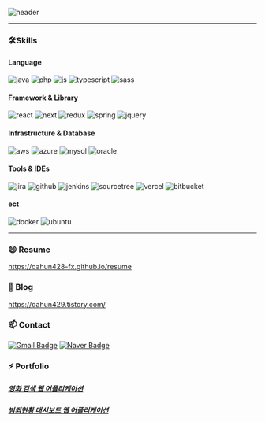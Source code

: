 <!--
## Hi there 👋
-->
<!--
**dahun428-fx/dahun428-fx** is a ✨ _special_ ✨ repository because its `README.md` (this file) appears on your GitHub profile.

Here are some ideas to get you started:

- 🔭 I’m currently working on ...
- 🌱 I’m currently learning ...
- 👯 I’m looking to collaborate on ...
- 🤔 I’m looking for help with ...
- 💬 Ask me about ...
- 📫 How to reach me: ...
- 😄 Pronouns: ...
- ⚡ Fun fact: ...
-->
![header](https://capsule-render.vercel.app/api?type=waving&color=gradient&height=300&section=header&text=I%20Love%20Web!&fontSize=60&desc=This%20is%20Jung's%20github)

---
   ### 🛠️Skills   
   #### Language   
  ![java](https://img.shields.io/badge/Java-ED8B00?style=for-the-badge&logo=openjdk&logoColor=white)
  ![php](https://img.shields.io/badge/PHP-777BB4?style=for-the-badge&logo=php&logoColor=white)
  ![js](https://img.shields.io/badge/JavaScript-F7DF1E?style=for-the-badge&logo=JavaScript&logoColor=white)
  ![typescript](https://img.shields.io/badge/TypeScript-007ACC?style=for-the-badge&logo=typescript&logoColor=white)
  ![sass](https://img.shields.io/badge/Sass-CC6699?style=for-the-badge&logo=sass&logoColor=white)   
   
   #### Framework & Library   
  ![react](https://img.shields.io/badge/React-20232A?style=for-the-badge&logo=react&logoColor=61DAFB)
  ![next](https://img.shields.io/badge/Next.js-000?logo=nextdotjs&logoColor=fff&style=for-the-badge)
  ![redux](https://img.shields.io/badge/Redux-593D88?style=for-the-badge&logo=redux&logoColor=white)
  ![spring](https://img.shields.io/badge/Spring-6DB33F?style=for-the-badge&logo=spring&logoColor=white)
  ![jquery](https://img.shields.io/badge/jQuery-0769AD?style=for-the-badge&logo=jquery&logoColor=white)
   
   #### Infrastructure & Database
  ![aws](https://img.shields.io/badge/Amazon_AWS-232F3E?style=for-the-badge&logo=amazon-aws&logoColor=white)
  ![azure](https://img.shields.io/badge/Microsoft_Azure-0089D6?style=for-the-badge&logo=microsoft-azure&logoColor=white)
  ![mysql](https://img.shields.io/badge/MySQL-005C84?style=for-the-badge&logo=mysql&logoColor=white)
  ![oracle](https://img.shields.io/badge/Oracle-F80000?style=for-the-badge&logo=oracle&logoColor=black)

   #### Tools & IDEs
  ![jira](https://img.shields.io/badge/Jira-0052CC?style=for-the-badge&logo=Jira&logoColor=white)
  ![github](https://img.shields.io/badge/GitHub-100000?style=for-the-badge&logo=github&logoColor=white)
  ![jenkins](https://img.shields.io/badge/Jenkins-D24939?style=for-the-badge&logo=Jenkins&logoColor=white)
  ![sourcetree](https://img.shields.io/badge/Sourcetree-0052CC?style=for-the-badge&logo=Sourcetree&logoColor=white)
  ![vercel](https://img.shields.io/badge/Vercel-000000?style=for-the-badge&logo=vercel&logoColor=white)
  ![bitbucket](https://img.shields.io/badge/Bitbucket-0747a6?style=for-the-badge&logo=bitbucket&logoColor=white)
   
   #### ect   
  ![docker](https://img.shields.io/badge/docker-%230db7ed.svg?style=for-the-badge&logo=docker&logoColor=white)
  ![ubuntu](https://img.shields.io/badge/Ubuntu-E95420?style=for-the-badge&logo=ubuntu&logoColor=white)
   
   
---

   ### 😄 Resume   
   https://dahun428-fx.github.io/resume   

   ### 🌱 Blog
   https://dahun429.tistory.com/
   
   ### 📫 Contact
   [![Gmail Badge](https://img.shields.io/badge/Gmail-d14836?style=flat-square&logo=Gmail&logoColor=white&link=mailto:rubcustomer@gmail.com)](mailto:rubcustomer@gmail.com)
   [![Naver Badge](https://img.shields.io/badge/Naver-03C75A?style=flat-square&logo=Naver&logoColor=white&link=mailto:dahun428@naver.com)](mailto:dahun428@naver.com)
   
   ### ⚡ Portfolio   

   ##### [영화 검색 웹 어플리케이션](https://my-ticket-theta.vercel.app/)
   ##### [범죄현황 대시보드 웹 어플리케이션](https://next-canvas-pied.vercel.app/)

  


  
   
